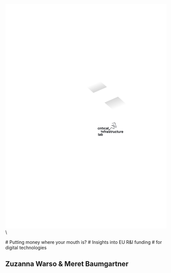 ![](../assets/images/cover.svg)\

<div id="header">
# Putting money where your mouth is?
# Insights into EU R&I funding
# for digital technologies
</div>

## Zuzanna Warso & Meret Baumgartner

<span class="category all"><!-- dot: possible values: all, environment,
geopolitics, standards, standards-geopolitics, environment-geopolitics,
environment-standards ---></span>
